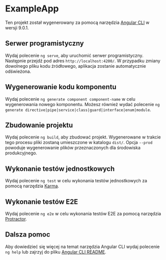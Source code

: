 # ExampleApp

Ten projekt został wygenerowany za pomocą narzędzia [Angular CLI](https://github.com/angular/angular-cli) w wersji 9.0.1.

## Serwer programistyczny

Wydaj polecenie `ng serve`, aby uruchomić serwer programistyczny. Następnie przejdź pod adres `http://localhost:4200/`. W przypadku zmiany dowolnego pliku kodu źródłowego, aplikacja zostanie automatycznie odświeżona.

## Wygenerowanie kodu komponentu

Wydaj polecenie `ng generate component component-name` w celu wygenerowania nowego komponentu. Możesz również wydać polecenie `ng generate directive|pipe|service|class|guard|interface|enum|module`.

## Zbudowanie projektu

Wydaj polecenie `ng build`, aby zbudować projekt. Wygenerowane w trakcie tego procesu pliki zostaną umieszczone w katalogu `dist/`. Opcja `--prod` powoduje wygenerowanie plików przeznaczonych dla środowiska produkcyjnego.

## Wykonanie testów jednostkowych

Wydaj polecenie `ng test` w celu wykonania testów jednostkowych za pomocą narzędzia [Karma](https://karma-runner.github.io).

## Wykonanie testów E2E

Wydaj polecenie `ng e2e` w celu wykonania testów E2E za pomocą narzędzia [Protractor](http://www.protractortest.org/).

## Dalsza pomoc

Aby dowiedzieć się więcej na temat narzędzia Angular CLI wydaj polecenie `ng help` lub zajrzyj do pliku [Angular CLI README](https://github.com/angular/angular-cli/blob/master/README.md).
